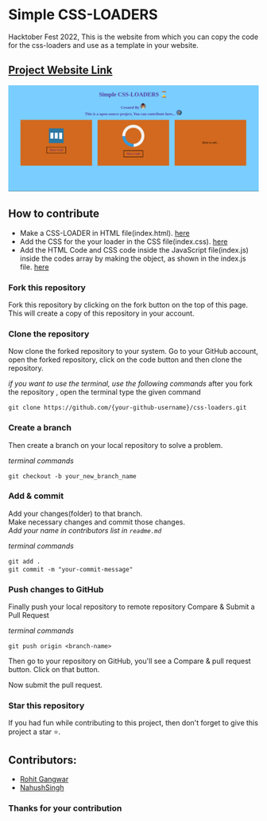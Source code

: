 # Simple CSS-LOADERS

Hacktober Fest 2022, This is the website from which you can copy  the  code for the css-loaders and use as a template in your website.

## [Project Website Link](https://rohitgangwar.me/css-loaders/)

![Alt text](./website.png)

## How to contribute
- Make a CSS-LOADER in HTML file(index.html). [here](index.html)
- Add the CSS for the your loader in the CSS file(index.css). [here](index.css)
- Add the HTML Code and CSS code inside the JavaScript file(index.js) inside the codes array by making the object, as shown in the index.js file. [here](index.js)
### Fork this repository

Fork this repository by clicking on the fork button on the top of this page. This will create a copy of this repository in your account.

### Clone the repository

Now clone the forked repository to your system. Go to your GitHub account, open the forked repository, click on the code button and then clone the repository.

*if you want to use the terminal, use the following commands*
after you fork the repository , open the terminal type the given command
```
git clone https://github.com/{your-github-username}/css-loaders.git

```

### Create a branch

Then create a branch on your local repository to solve a problem.

*terminal commands*
```
git checkout -b your_new_branch_name

```

### Add & commit

Add your changes(folder) to that branch. <br/>
Make necessary changes and commit those changes. <br/>
*Add your name in contributors list in `readme.md`*

*terminal commands*
```
git add .
git commit -m "your-commit-message"

```

### Push changes to GitHub

Finally push your local repository to remote repository
Compare & Submit a Pull Request

*terminal commands*
```
git push origin <branch-name>

```

Then go to your repository on GitHub, you'll see a Compare & pull request button. Click on that button.

Now submit the pull request.

### Star this repository

If you had fun while contributing to this project, then don't forget to give this project a star ⭐.

## Contributors:
- [Rohit Gangwar](https://github.com/rohit8020)
- [NahushSingh](https://github.com/NahushSingh)

### Thanks for your contribution